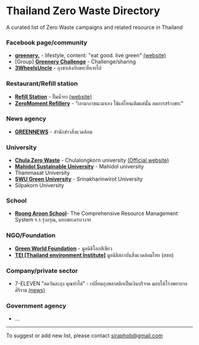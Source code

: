 # Thailand Zero Waste Directory
A curated list of Zero Waste campaigns and related resource in Thailand

### Facebook page/community
-  __[greenery.](https://www.facebook.com/pg/greeneryorg)__ - lifestyle, content: "eat good. live green" [(website)](https://www.greenery.org)
- [Group] __[Greenery Challenge](https://www.facebook.com/groups/GreeneryChallenge)__ - Challenge/sharing
- __[3WheelsUncle](https://www.facebook.com/3WheelsUncle)__ - ลุงซาเล้งกับขยะที่หายไป

### Restaurant/Refill station
-  __[Refill Station](https://www.facebook.com/refillstationbkk)__ - ปั้มน้ำยา  [(website)](https://www.refillstationbkk.com)
- __[ZeroMoment Refillery](https://www.facebook.com/zeromomentrefillery)__ - “เอามาภาชนะมาเอง ใช้แค่ไหนเติมแค่นั้น ลดการสร้างขยะ”

### News agency
- __[GREENNEWS](https://greennews.agency)__ - สำนักข่าวสิ่งแวดล้อม

### University
- __[Chula Zero Waste](https://www.facebook.com/chulazerowaste)__ - Chulalongkorn university [(Official website)](http://www.chulazerowaste.chula.ac.th)
- __[Mahidol Sustainable University](https://www.mahidol.ac.th/sustainable/)__ - Mahidol university
- Thammasat University
- __[SWU Green University](https://green.swu.ac.th)__ - Srinakharinwirot University
- Silpakorn University

### School
- __[Roong Aroon School](https://www.roong-aroon.ac.th/?p=6341)__- The Comprehensive Resource Management System ร.ร.รุ่งอรุณ, แยกขยะครบวงจร

### NGO/Foundation
- __[Green World Foundation](https://greenworld.or.th)__ - มูลนิธิโลกสีเขียว
- __[TEI [Thailand environment Institute]](http://www.tei.or.th/)__ มูลนิธิสถาบันสิ่งแวดล้อมไทย (สสท) 

### Company/private sector
- 7-ELEVEN “ลดวันละถุง คุณทำได้” - เปลี่ยนถุงพลาสติกเป็นเงินบริจาค มอบให้โรงพยาบาลศิริราช [(news)](https://thestandard.co/7-eleven-campaign-reduce-plastic-bag/)

### Government agency
- ...

---
To suggest or add new list, please contact siraphob@gmail.com
